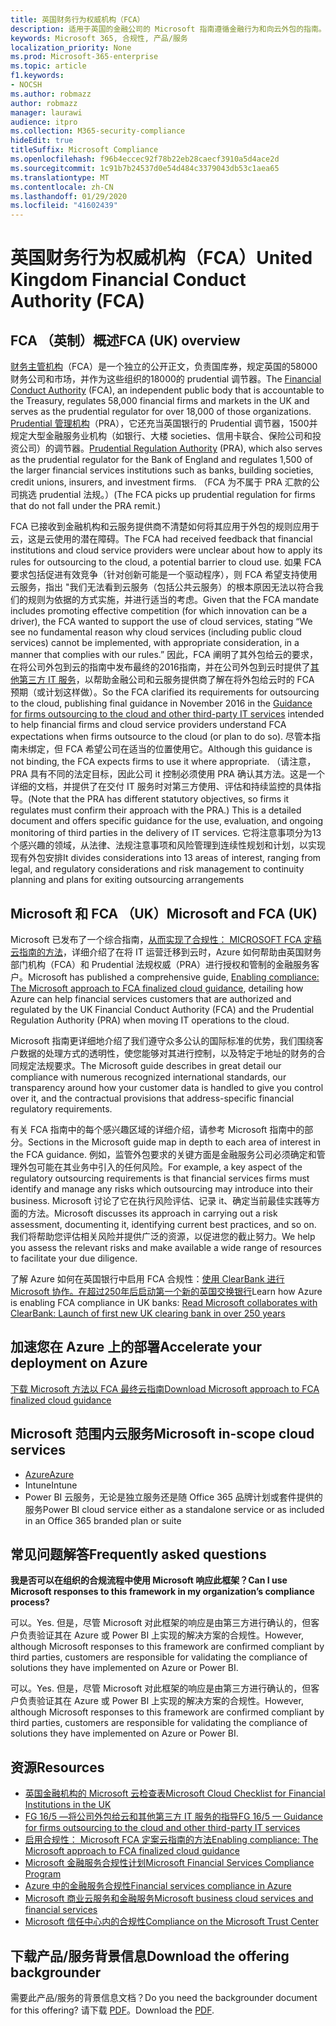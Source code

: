 ```yaml
---
title: 英国财务行为权威机构（FCA）
description: 适用于英国的金融公司的 Microsoft 指南遵循金融行为和向云外包的指南。
keywords: Microsoft 365, 合规性, 产品/服务
localization_priority: None
ms.prod: Microsoft-365-enterprise
ms.topic: article
f1.keywords:
- NOCSH
ms.author: robmazz
author: robmazz
manager: laurawi
audience: itpro
ms.collection: M365-security-compliance
hideEdit: true
titleSuffix: Microsoft Compliance
ms.openlocfilehash: f96b4eccec92f78b22eb28caecf3910a5d4ace2d
ms.sourcegitcommit: 1c91b7b24537d0e54d484c3379043db53c1aea65
ms.translationtype: MT
ms.contentlocale: zh-CN
ms.lasthandoff: 01/29/2020
ms.locfileid: "41602439"
---
```

# <a name="united-kingdom-financial-conduct-authority-fca"></a><span data-ttu-id="db683-104">英国财务行为权威机构（FCA）</span><span class="sxs-lookup"><span data-stu-id="db683-104">United Kingdom Financial Conduct Authority (FCA)</span></span>

## <a name="fca-uk-overview"></a><span data-ttu-id="db683-105">FCA （英制）概述</span><span class="sxs-lookup"><span data-stu-id="db683-105">FCA (UK) overview</span></span>

<span data-ttu-id="db683-106">[财务主管机构](https://www.fca.org.uk/)（FCA）是一个独立的公开正文，负责国库券，规定英国的58000财务公司和市场，并作为这些组织的18000的 prudential 调节器。</span><span class="sxs-lookup"><span data-stu-id="db683-106">The [Financial Conduct Authority](https://www.fca.org.uk/) (FCA), an independent public body that is accountable to the Treasury, regulates 58,000 financial firms and markets in the UK and serves as the prudential regulator for over 18,000 of those organizations.</span></span> <span data-ttu-id="db683-107">[Prudential 管理机构](https://www.bankofengland.co.uk/pra/pages/default.aspx)（PRA），它还充当英国银行的 Prudential 调节器，1500并规定大型金融服务业机构（如银行、大楼 societies、信用卡联合、保险公司和投资公司）的调节器。</span><span class="sxs-lookup"><span data-stu-id="db683-107">[Prudential Regulation Authority](https://www.bankofengland.co.uk/pra/pages/default.aspx) (PRA), which also serves as the prudential regulator for the Bank of England and regulates 1,500 of the larger financial services institutions such as banks, building societies, credit unions, insurers, and investment firms.</span></span> <span data-ttu-id="db683-108">（FCA 为不属于 PRA 汇款的公司挑选 prudential 法规。）</span><span class="sxs-lookup"><span data-stu-id="db683-108">(The FCA picks up prudential regulation for firms that do not fall under the PRA remit.)</span></span>

<span data-ttu-id="db683-109">FCA 已接收到金融机构和云服务提供商不清楚如何将其应用于外包的规则应用于云，这是云使用的潜在障碍。</span><span class="sxs-lookup"><span data-stu-id="db683-109">The FCA had received feedback that financial institutions and cloud service providers were unclear about how to apply its rules for outsourcing to the cloud, a potential barrier to cloud use.</span></span> <span data-ttu-id="db683-110">如果 FCA 要求包括促进有效竞争（针对创新可能是一个驱动程序），则 FCA 希望支持使用云服务，指出 "我们无法看到云服务（包括公共云服务）的根本原因无法以符合我们的规则为依据的方式实施，并进行适当的考虑。</span><span class="sxs-lookup"><span data-stu-id="db683-110">Given that the FCA mandate includes promoting effective competition (for which innovation can be a driver), the FCA wanted to support the use of cloud services, stating “We see no fundamental reason why cloud services (including public cloud services) cannot be implemented, with appropriate consideration, in a manner that complies with our rules.”</span></span> <span data-ttu-id="db683-111">因此，FCA 阐明了其外包给云的要求，在将公司外包到云的指南中发布最终的2016指南，并在公司外包到云时提供了[其他第三方 IT 服务](https://www.fca.org.uk/publication/finalised-guidance/fg16-5.pdf)，以帮助金融公司和云服务提供商了解在将外包给云时的 FCA 预期（或计划这样做）。</span><span class="sxs-lookup"><span data-stu-id="db683-111">So the FCA clarified its requirements for outsourcing to the cloud, publishing final guidance in November 2016 in the [Guidance for firms outsourcing to the cloud and other third-party IT services](https://www.fca.org.uk/publication/finalised-guidance/fg16-5.pdf) intended to help financial firms and cloud service providers understand FCA expectations when firms outsource to the cloud (or plan to do so).</span></span> <span data-ttu-id="db683-112">尽管本指南未绑定，但 FCA 希望公司在适当的位置使用它。</span><span class="sxs-lookup"><span data-stu-id="db683-112">Although this guidance is not binding, the FCA expects firms to use it where appropriate.</span></span> <span data-ttu-id="db683-113">（请注意，PRA 具有不同的法定目标，因此公司 it 控制必须使用 PRA 确认其方法。这是一个详细的文档，并提供了在交付 IT 服务时对第三方使用、评估和持续监控的具体指导。</span><span class="sxs-lookup"><span data-stu-id="db683-113">(Note that the PRA has different statutory objectives, so firms it regulates must confirm their approach with the PRA.) This is a detailed document and offers specific guidance for the use, evaluation, and ongoing monitoring of third parties in the delivery of IT services.</span></span> <span data-ttu-id="db683-114">它将注意事项分为13个感兴趣的领域，从法律、法规注意事项和风险管理到连续性规划和计划，以实现现有外包安排</span><span class="sxs-lookup"><span data-stu-id="db683-114">It divides considerations into 13 areas of interest, ranging from legal, and regulatory considerations and risk management to continuity planning and plans for exiting outsourcing arrangements</span></span>

## <a name="microsoft-and-fca-uk"></a><span data-ttu-id="db683-115">Microsoft 和 FCA （UK）</span><span class="sxs-lookup"><span data-stu-id="db683-115">Microsoft and FCA (UK)</span></span>

<span data-ttu-id="db683-116">Microsoft 已发布了一个综合指南，[从而实现了合规性： MICROSOFT FCA 定稿云指南的方法](https://go.microsoft.com/fwlink/p/?linkid=2101561)，详细介绍了在将 IT 运营迁移到云时，Azure 如何帮助由英国财务部门机构（FCA）和 Prudential 法规权威（PRA）进行授权和管制的金融服务客户。</span><span class="sxs-lookup"><span data-stu-id="db683-116">Microsoft has published a comprehensive guide, [Enabling compliance: The Microsoft approach to FCA finalized cloud guidance](https://go.microsoft.com/fwlink/p/?linkid=2101561), detailing how Azure can help financial services customers that are authorized and regulated by the UK Financial Conduct Authority (FCA) and the Prudential Regulation Authority (PRA) when moving IT operations to the cloud.</span></span>

<span data-ttu-id="db683-117">Microsoft 指南更详细地介绍了我们遵守众多公认的国际标准的优势，我们围绕客户数据的处理方式的透明性，使您能够对其进行控制，以及特定于地址的财务的合同规定法规要求。</span><span class="sxs-lookup"><span data-stu-id="db683-117">The Microsoft guide describes in great detail our compliance with numerous recognized international standards, our transparency around how your customer data is handled to give you control over it, and the contractual provisions that address-specific financial regulatory requirements.</span></span>

<span data-ttu-id="db683-118">有关 FCA 指南中的每个感兴趣区域的详细介绍，请参考 Microsoft 指南中的部分。</span><span class="sxs-lookup"><span data-stu-id="db683-118">Sections in the Microsoft guide map in depth to each area of interest in the FCA guidance.</span></span> <span data-ttu-id="db683-119">例如，监管外包要求的关键方面是金融服务公司必须确定和管理外包可能在其业务中引入的任何风险。</span><span class="sxs-lookup"><span data-stu-id="db683-119">For example, a key aspect of the regulatory outsourcing requirements is that financial services firms must identify and manage any risks which outsourcing may introduce into their business.</span></span> <span data-ttu-id="db683-120">Microsoft 讨论了它在执行风险评估、记录 it、确定当前最佳实践等方面的方法。</span><span class="sxs-lookup"><span data-stu-id="db683-120">Microsoft discusses its approach in carrying out a risk assessment, documenting it, identifying current best practices, and so on.</span></span> <span data-ttu-id="db683-121">我们将帮助您评估相关风险并提供广泛的资源，以促进您的截止努力。</span><span class="sxs-lookup"><span data-stu-id="db683-121">We help you assess the relevant risks and make available a wide range of resources to facilitate your due diligence.</span></span>

<span data-ttu-id="db683-122">了解 Azure 如何在英国银行中启用 FCA 合规性：[使用 ClearBank 进行 Microsoft 协作。在超过250年后启动第一个新的英国交换银行](https://customers.microsoft.com/story/microsoft-collaborates-with-clearbank)</span><span class="sxs-lookup"><span data-stu-id="db683-122">Learn how Azure is enabling FCA compliance in UK banks: [Read Microsoft collaborates with ClearBank: Launch of first new UK clearing bank in over 250 years](https://customers.microsoft.com/story/microsoft-collaborates-with-clearbank)</span></span>

## <a name="accelerate-your-deployment-on-azure"></a><span data-ttu-id="db683-123">加速您在 Azure 上的部署</span><span class="sxs-lookup"><span data-stu-id="db683-123">Accelerate your deployment on Azure</span></span>

[<span data-ttu-id="db683-124">下载 Microsoft 方法以 FCA 最终云指南</span><span class="sxs-lookup"><span data-stu-id="db683-124">Download Microsoft approach to FCA finalized cloud guidance</span></span>](https://go.microsoft.com/fwlink/p/?linkid=2101561)

## <a name="microsoft-in-scope-cloud-services"></a><span data-ttu-id="db683-125">Microsoft 范围内云服务</span><span class="sxs-lookup"><span data-stu-id="db683-125">Microsoft in-scope cloud services</span></span>

- [<span data-ttu-id="db683-126">Azure</span><span class="sxs-lookup"><span data-stu-id="db683-126">Azure</span></span>](https://aka.ms/AzureCompliance)
- <span data-ttu-id="db683-127">Intune</span><span class="sxs-lookup"><span data-stu-id="db683-127">Intune</span></span>
- <span data-ttu-id="db683-128">Power BI 云服务，无论是独立服务还是随 Office 365 品牌计划或套件提供的服务</span><span class="sxs-lookup"><span data-stu-id="db683-128">Power BI cloud service either as a standalone service or as included in an Office 365 branded plan or suite</span></span>

## <a name="frequently-asked-questions"></a><span data-ttu-id="db683-129">常见问题解答</span><span class="sxs-lookup"><span data-stu-id="db683-129">Frequently asked questions</span></span>

<span data-ttu-id="db683-130">**我是否可以在组织的合规流程中使用 Microsoft 响应此框架？**</span><span class="sxs-lookup"><span data-stu-id="db683-130">**Can I use Microsoft responses to this framework in my organization’s compliance process?**</span></span>

<span data-ttu-id="db683-131">可以。</span><span class="sxs-lookup"><span data-stu-id="db683-131">Yes.</span></span> <span data-ttu-id="db683-132">但是，尽管 Microsoft 对此框架的响应是由第三方进行确认的，但客户负责验证其在 Azure 或 Power BI 上实现的解决方案的合规性。</span><span class="sxs-lookup"><span data-stu-id="db683-132">However, although Microsoft responses to this framework are confirmed compliant by third parties, customers are responsible for validating the compliance of solutions they have implemented on Azure or Power BI.</span></span>

<span data-ttu-id="db683-133">可以。</span><span class="sxs-lookup"><span data-stu-id="db683-133">Yes.</span></span> <span data-ttu-id="db683-134">但是，尽管 Microsoft 对此框架的响应是由第三方进行确认的，但客户负责验证其在 Azure 或 Power BI 上实现的解决方案的合规性。</span><span class="sxs-lookup"><span data-stu-id="db683-134">However, although Microsoft responses to this framework are confirmed compliant by third parties, customers are responsible for validating the compliance of solutions they have implemented on Azure or Power BI.</span></span>

## <a name="resources"></a><span data-ttu-id="db683-135">资源</span><span class="sxs-lookup"><span data-stu-id="db683-135">Resources</span></span>

- [<span data-ttu-id="db683-136">英国金融机构的 Microsoft 云检查表</span><span class="sxs-lookup"><span data-stu-id="db683-136">Microsoft Cloud Checklist for Financial Institutions in the UK</span></span>](https://aka.ms/Azure-UK-compliance)
- [<span data-ttu-id="db683-137">FG 16/5 —将公司外包给云和其他第三方 IT 服务的指导</span><span class="sxs-lookup"><span data-stu-id="db683-137">FG 16/5 — Guidance for firms outsourcing to the cloud and other third-party IT services</span></span>](https://www.fca.org.uk/publication/finalised-guidance/fg16-5.pdf)
- [<span data-ttu-id="db683-138">启用合规性： Microsoft FCA 定案云指南的方法</span><span class="sxs-lookup"><span data-stu-id="db683-138">Enabling compliance: The Microsoft approach to FCA finalized cloud guidance</span></span>](https://go.microsoft.com/fwlink/p/?linkid=2101561)
- [<span data-ttu-id="db683-139">Microsoft 金融服务合规性计划</span><span class="sxs-lookup"><span data-stu-id="db683-139">Microsoft Financial Services Compliance Program</span></span>](https://www.microsoft.com/download/details.aspx?id=55332)
- [<span data-ttu-id="db683-140">Azure 中的金融服务合规性</span><span class="sxs-lookup"><span data-stu-id="db683-140">Financial services compliance in Azure</span></span>](https://azure.microsoft.com/resources/videos/azurecon-2015-financial-services-compliance-in-azure/)
- [<span data-ttu-id="db683-141">Microsoft 商业云服务和金融服务</span><span class="sxs-lookup"><span data-stu-id="db683-141">Microsoft business cloud services and financial services</span></span>](https://www.microsoft.com/trustcenter/cloudservices/financialservices)
- [<span data-ttu-id="db683-142">Microsoft 信任中心内的合规性</span><span class="sxs-lookup"><span data-stu-id="db683-142">Compliance on the Microsoft Trust Center</span></span>](https://www.microsoft.com/trust-center/compliance/compliance-overview)

## <a name="download-the-offering-backgrounder"></a><span data-ttu-id="db683-143">下载产品/服务背景信息</span><span class="sxs-lookup"><span data-stu-id="db683-143">Download the offering backgrounder</span></span>

<span data-ttu-id="db683-144">需要此产品/服务的背景信息文档？</span><span class="sxs-lookup"><span data-stu-id="db683-144">Do you need the backgrounder document for this offering?</span></span> <span data-ttu-id="db683-145">请下载 [PDF](https://download.microsoft.com/download/E/F/4/EF49C18B-BB31-44F8-BCDD-655702C63BE8/FCA-PRA-Compliance.pdf)。</span><span class="sxs-lookup"><span data-stu-id="db683-145">Download the [PDF](https://download.microsoft.com/download/E/F/4/EF49C18B-BB31-44F8-BCDD-655702C63BE8/FCA-PRA-Compliance.pdf).</span></span>
